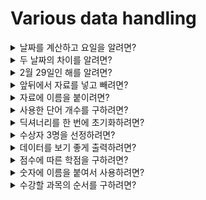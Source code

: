 # Various data handling

<details>
<summary>날짜를 계산하고 요일을 알려면?</summary>
<div markdown="1">

---
**datetime.data** 는 년, 월, 일로 날짜를 표현할 때 사용하는 모듈이다.

### 시간 계산
```python
import datetime

day1 = datetime.date(2023, 10, 12)
print(day1) # 2023-10-12

day2 = datetime.date(2024, 5, 24)
print(day2) # 2024-05-24

diff = day2 - day1
print(diff.days) # 225

# 시, 분, 초까지 계산
day3 = datetime.datetime(2024, 5, 24, 11, 00, 00)
print(day3.hour) # 11
print(day3.minute) # 0
print(day3.second) # 0

# datetime.date 객체 + datetime.time 객체
day = datetime.date(2024, 5, 24)
time = datetime.time(11, 5, 40)

dt = datetime.datetime.combine(day, time)
print(dt) # 2024-05-24 11:05:40
```

### 요일 알아내기
```python
import datetime

day = datetime.date(2024, 5, 24)
print(day.weekday()) # 4
```
- 0(월요일)을 시작으로 1, 2, 3, ..., 6(일요일)
- 1을 월요일로 시작하고 싶다면 ```isoweekday()```을 사용한다.
---

</div>
</details>

<details>
<summary>두 날짜의 차이를 알려면?</summary>
<div markdown='1'>

---
**datetime.timedelta()**
- 두 날짜의 차이를 계산할 때 사용하는 함수.

### 오늘부터 100일 후?
```python
import datetime

today = datetime.date.today()
print(today) # 2024-05-24

diff_days = datetime.timedelta(days=100)
print(diff_days) # 100 days, 0:00:00

# 100일 후
print(today + diff_days) # 2024-09-01

# 100일 전
print(today - diff_days) # 2024-02-14
```

---

</div>
</details>


<details>
<summary>2월 29일인 해를 알려면?</summary>
<div markdown='1'>

---
**calendar.isleap()**
- 인수로 입력한 연도가 윤년인지 확인할 때 사용하는 함수.

### 윤년을 정하는 규칙
1. 서력 기원 연수가 4로 나누어 떨어지는 해는 우선 윤년으로 한다.
2. 그중에서 100으로 나누어 떨어지는 해는 평년으로 한다.
3. 400으로 나누어 떨어지는 해는 다시 윤년으로 정한다.
```python
def is_leap_year(year):
    if year % 400 == 0:
        return True
    if year % 100 == 0:
        return False
    if year % 4 == 0:
        return True
    return False
```

```python
import calendar
print(calendar.isleap(0)) # True
print(calendar.isleap(4)) # True
print(calendar.isleap(700)) # False
print(calendar.isleap(1200)) # True
print(calendar.isleap(2024)) # True
```

---

</div>
</details>

<details>
<summary>앞뒤에서 자료를 넣고 빼려면?</summary>
<div markdown='1'>

---
**collections.deque**  
deque는 앞과 뒤에서 데이터를 처리할 수 있는 양방향 자료형이다.

리스트를 n만큼 회전하는 문제를 해결하기 위해 주로 사용된다.
```python
from collections import deque

a = [1, 2, 3, 4, 5]
q = deque(a)

q.rotate(2) # 시계방향 회전은 양수, 그 반대는 음수

result = list(q)
print(result) # [4, 5, 1, 2, 3]
```
---
- ```rotate()``` : 시계방향 회전은 양수, 그 반대는 음수
- ```appendleft()``` : 데크 왼쪽에 x 추가
- ```popleft()``` : 데크 왼쪽에서 요소를 제거
- 장점
    - deque는 list보다 속도가 빠르다. pop(0)과 같은 메서드를 수행할 때 리스트는 O(N) 연산을 수행하지만, deque는 O(1) 연산을 수행하기 때문이다.
    - 스레드 환경에서 안전하다.
</div>
</details>


<details>
<summary>자료에 이름을 붙이려면?</summary>
<div markdown='1'>

---
**collections.namedtuple**  
네임드 튜플은 인덱스뿐만 아니라 키(key)로도 데이터에 접근할 수 있는 자료형이다.

```python
from collections import namedtuple

data = [
    ('홍길동', 23, '01011111111'),
    ('김철수', 31, '01022222222'),
    ('이영희', 29, '01033333333')
]

# namedtuple 자료형 생성
Employee = namedtuple('Employee', 'name, age, cellphone')

# data = [Employee(emp[0], emp[1], emp[2]) for emp in data]
data = [Employee._make(emp) for emp in data]

emp = data[0]
print(emp.name, emp.age, emp.cellphone) # 홍길동 23 01011111111
print(emp._asdict()) # {'name': '홍길동', 'age': 23, 'cellphone': '01011111111'}

# emp.name = '박길동' -> 값 변경시 오류 발생
new_emp = emp._replace(name='박길동')
print(new_emp) # Employee(name='박길동', age=23, cellphone='01011111111')
```
- ```namedtuple()```
    - 첫 번째 입력 : 자료형 이름(type name)
    - 보통 ```namedtuple()```로 생성하는 객체 이름과 같도록 한다.
    - 나머지 입력 : 쉼표로 구성된 문자열은 해당 namedtuple의 속성이 된다.
- ```_make()```
    - 리스트 컴프리헨션을 통해 할당을 할 수 있지만, 튜플의 요소가 많다면 ```_make()``` 함수를 사용하는 것이 유리하다.
- ```_asdict()```
    - 딕셔너리로 변환할 수 있다.
- 네임드 튜플의 값은 튜플의 immutable 특징을 그대로 가지고 있기 때문에 속성값을 변경할 수 없다.
- ```_replace()```를 통해 값을 바꿀 수 있지만, 해당 함수는 객체를 직접 변경하는 것이 아닌 값을 변경한 새로운 객체를 만들어 반환한다는 점에 주의하자.
---
</div>
</details>

<details>
<summary>사용한 단어 개수를 구하려면?</summary>
<div markdown='1'>

---
**collections.Counter**  
리스트나 문자열과 같은 자료형의 요소 중 값이 같은 요소가 몇 개인지를 확인할 때 사용하는 클래스이다.

```python
from collections import Counter
import re

data = """
산에는 꽃 피네.
꽃이 피네.
갈 봄 여름없이
꽃이 피네.

산에
산에
피는 꽃은
저만치 혼자서 피어있네.

산에서 우는 새여
꽃이 좋아
산에서
사노라네.

산에는 꽃지네
꽃이 지네.
갈 봄 여름 없이
꽃이 지네.
"""

words = re.findall(r'\w+', data)
counter = Counter(words)

print(counter)
"""
Counter({'꽃이': 5, '피네': 3, '산에는': 2, '갈': 2, 
         '봄': 2, '산에': 2, '산에서': 2, '지네': 2, 
         '꽃': 1, '여름없이': 1, '피는': 1, '꽃은': 1, 
         저만치': 1, '혼자서': 1, '피어있네': 1, '우는': 1, 
         '새여': 1, '좋아': 1, '사노라네': 1, '꽃지네': 1, 
         '여름': 1, '없이': 1})
"""

print(counter.most_common(1)) # [('꽃이', 5)]
print(counter.most_common(2)) # [('꽃이', 5), ('피네', 3)]
```
- ```\w+``` : 단어를 의미
- ```most_common()```
    - 빈도수가 많은 것부터 인수로 입력한 개수만큼 튜플로 반환한다.
---
</div>
</details>


<details>
<summary>딕셔너리를 한 번에 초기화하려면?</summary>
<div markdown='1'>

---
**collections.defaultdict**  
값(value)에 초깃값을 지정하여 딕셔너리를 생성하는 모듈

```python
from collections import defaultdict

text = 'Life is too short, You need python.'

text_dict = defaultdict(int)
for key in text:
    text_dict[key] += 1

print(text_dict) # defaultdict(<class 'int'>, {'L': 1, 'i': 2, 'f': 1, 'e': 3, ' ': 6, 
                 # 's': 2, 't': 3, 'o': 5, 'h': 2, 'r': 1, ',': 1, 'Y': 1, 'u': 1, 'n': 2, 'd': 1, 'p': 1, 'y': 1, '.': 1})
```
- 인수로 원하는 타입을 지정해주어 초기화 과정을 생략할 수 있다.

---
</div>
</details>


<details>
<summary>수상자 3명을 선정하려면?</summary>
<div markdown='1'>

---
**heapq**  
순위가 가장 높은 자료(data)를 가장 먼저 꺼내는 우선순위 큐를 구현한 모듈

```python
import heapq

data = [
    (12.23, "강보람"),
    (12.31, "김지원"),
    (11.98, "박시우"),
    (11.99, "장준혁"),
    (11.67, "차정웅"),
    (12.02, "박중수"),
    (11.57, "차동현"),
    (12.04, "고미숙"),
    (11.92, "한시우"),
    (12.22, "이민석"),
]

## 방법 1
# h = [] # 힙 생성
# for score in data:
#     heapq.heappush(h, score) # 힙에 데이터 저장

## 방법 2
heapq.heapify(data)

for i in range(3):
    print(heapq.heappop(h)) # (11.57, '차동현'), (11.67, '차정웅'), (11.92, '한시우')
```
- ```heappush()```로 튜플을 추가할 때는 데이터의 우선순위를 나타내는 항목이 첫 번째여야 한다.
- ```heapify()``` 함수로 data 리스트를 힙으로 만들 수 있다. 다만, data 리스트가 힙 구조에 맞게 변경된다.

```python
print(heapq.nsmallest(3, data))
```
- ```nsmallest(n, iterable)```
    - 반복 가능한 객체 데이터 집합에서 n개의 가장 작은 요소로 구성된 리스트를 반환한다.

---
</div>
</details>


<details>
<summary>데이터를 보기 좋게 출력하려면?</summary>
<div markdown='1'>

---
**pprint**  
데이터를 보기 좋게 출력(pretty print)할 때 사용하는 모듈

```python
from pprint import pprint

data = {'userId': 1, 'id': 1, 'title': 'sunt aur aksd sdlkajlj fdlksjf sldksdfkl sdlfkjsl',
        'body': 'aksdadnaskdnas asdjals asdkjas lk alioa ioas diojaoakdnla aslkdnassadaks'}

pprint(data)

'''
{'body': 'aksdadnaskdnas asdjals asdkjas lk alioa ioas diojaoakdnla '
         'aslkdnassadaks',
 'id': 1,
 'title': 'sunt aur aksd sdlkajlj fdlksjf sldksdfkl sdlfkjsl',
 'userId': 1}
'''
```
- 복잡한 데이터를 보기 좋게 출력할 수 있다.
- 구조가 복잡한 JSON 데이터를 디버깅 용도로 출력할 때 pprint를 자주 사용한다.
---
</div>
</details>


<details>
<summary>점수에 따른 학점을 구하려면?</summary>
<div markdown='1'>

---
**bisect**  
이진 탐색 알고리즘을 구현한 모듈로, ```bisect.bisect()``` 함수는 정렬된 리스트에 값을 삽입할 때 정렬을 유지할 수 있는 인덱스르 반환한다.

```python
import bisect

result = []

for score in [33, 99, 77, 70, 89, 90, 100]:
    pos = bisect.bisect([60, 70, 80, 90], score) # 0, 4, 2, 2, 3, 4, 4
    grade = 'FDCBA'[pos]
    result.append(grade)

print(result) # ['F', 'A', 'C', 'C', 'B', 'A', 'A']
```
- 70점, 90점같이 학점을 구분하는 점수와 같다면 ```bisect()``` 함수는 왼쪽이 아닌 오른쪽으로 삽입되는 인덱스를 반환한다.

기준이 '이상'에서 '초과'로 변경된다면?
```python
import bisect

result = []

for score in [33, 99, 77, 70, 89, 90, 100]:
    pos = bisect.bisect_left([60, 70, 80, 90], score) # 0, 4, 2, 1, 3, 3, 4
    grade = 'FDCBA'[pos]
    result.append(grade)

print(result) # ['F', 'A', 'C', 'D', 'B', 'B', 'A']
```
- ```bisect_left()``` 함수를 사용하면 학점을 구분하는 점수가 리스트의 요소와 같을 때, 삽입 위치가 오른쪽이 아닌 왼쪽이 된다.
- ```bisect()``` 함수는 ```bisect_right()``` 함수와 같다.

**bisect.insort()**  
정렬할 수 있는 위치에 해당 항목을 삽입하는 함수
```python
import bisect

a = [60, 70, 80, 90]
bisect.insort(a, 85) # [60, 70, 80, 85, 90]
```
---
</div>
</details>


<details>
<summary>숫자에 이름을 붙여서 사용하려면?</summary>
<div markdown='1'>

---
**enum**  
서로 관련이 있는 여러 개의 상수 집합을 정의할 때 사용하는 모듈
```python
from datetime import date
from enum import IntEnum

class Week(IntEnum):
    MONDAY = 1
    TUESDAY = 2
    WEDNESDAY = 3
    THURSDAY = 4
    FRIDAY = 5
    SATURDAY = 6
    SUNDAY = 7

def get_menu(input_data):

    menu = {
        Week.MONDAY: '김치찌개',
        Week.TUESDAY: '비빔밥',
        Week.WEDNESDAY: '된장찌개',
        Week.THURSDAY: '불고기',
        Week.FRIDAY: '갈비탕',
        Week.SATURDAY: '라면',
        Week.SUNDAY: '청국장'
    }

    return menu[input_data.isoweekday()]

print(get_menu(date(2024, 6, 4))) # 비빔밥
print(get_menu(date(2024, 6, 5))) # 된장찌개
```
- Week 클래스는 enum.IntEnum을 상속하여 맏는 Enum 자료형이다.
- 숫자를 바로 사용하지 않고 Enum 자료형을 만들어 상수로 사용하면 유지보수에 유리하며 가독성도 좋아진다.

```python
print(Week.MONDAY.name) # MONDAY
print(Week.MONDAY.value) # 1
```
- name과 value 속성으로 접근할 수 있다.
---
</div>
</details>


<details>
<summary>수강할 과목의 순서를 구하려면?</summary>
<div markdown='1'>

---
**graphlib.TopologicalSorter**  
위상 정렬에 사용하는 클래스이며, 파이썬 3.9 버전 이상부터 사용할 수 있다.

>위상 정렬이란?  
> - 유향 그래프의 꼭짓점을 변의 방향으로 거스르지 않도록 나열하는 것을 의미한다.  
> - 선후 관계가 정의된 그래프 구조에서 선후 관계에 따라 정렬하고자 위상 정렬을 이용한다.  
> - 그래프가 비순환 유향 그래프일 때 성립한다.

```python
from graphlib import TopologicalSorter

ts = TopologicalSorter()

# 규칙 1
ts.add('영어 중급', '영어 초급') # 영어 중급의 선수 과목은 영어 초급
ts.add('영어 고급', '영어 중급') # 영어 고급의 선수 과목은 영어 초급

# 규칙 2
ts.add('영어 문법', '영어 중급') # 영어 문법의 선수 과목은 영어 중급
ts.add('영어 고급', '영어 문법') # 영어 고급의 선수 과목은 영어 문법

# 규칙 3
ts.add('영어 회화', '영어 문법') # 영어 회화의 선수 과목은 영어 문법

print(list(ts.static_order())) # 위상 정렬한 결과를 출력
```
- ```add(노드, *선행_노드)``` 함수는 특정 노드에 선행 노드를 추가할 때 사용하는 함수
    - 선행 노드는 1개 이상도 지정할 수 있다.

---
</div>
</details>